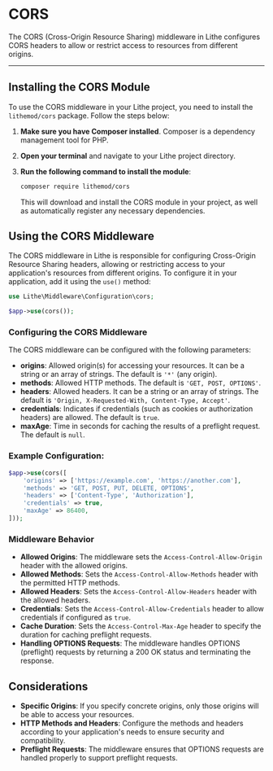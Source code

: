 # CORS  

The CORS (Cross-Origin Resource Sharing) middleware in Lithe configures CORS headers to allow or restrict access to resources from different origins.  

---

## Installing the CORS Module

To use the CORS middleware in your Lithe project, you need to install the `lithemod/cors` package. Follow the steps below:

1. **Make sure you have Composer installed**. Composer is a dependency management tool for PHP.

2. **Open your terminal** and navigate to your Lithe project directory.

3. **Run the following command to install the module**:

   ```bash
   composer require lithemod/cors
   ```

   This will download and install the CORS module in your project, as well as automatically register any necessary dependencies.

## Using the CORS Middleware

The CORS middleware in Lithe is responsible for configuring Cross-Origin Resource Sharing headers, allowing or restricting access to your application's resources from different origins. To configure it in your application, add it using the `use()` method:

```php
use Lithe\Middleware\Configuration\cors;

$app->use(cors());
```

### Configuring the CORS Middleware

The CORS middleware can be configured with the following parameters:

- **origins**: Allowed origin(s) for accessing your resources. It can be a string or an array of strings. The default is `'*'` (any origin).
- **methods**: Allowed HTTP methods. The default is `'GET, POST, OPTIONS'`.
- **headers**: Allowed headers. It can be a string or an array of strings. The default is `'Origin, X-Requested-With, Content-Type, Accept'`.
- **credentials**: Indicates if credentials (such as cookies or authorization headers) are allowed. The default is `true`.
- **maxAge**: Time in seconds for caching the results of a preflight request. The default is `null`.

### Example Configuration:

```php
$app->use(cors([
    'origins' => ['https://example.com', 'https://another.com'],
    'methods' => 'GET, POST, PUT, DELETE, OPTIONS',
    'headers' => ['Content-Type', 'Authorization'],
    'credentials' => true,
    'maxAge' => 86400,
]));
```

### Middleware Behavior

- **Allowed Origins**: The middleware sets the `Access-Control-Allow-Origin` header with the allowed origins.
- **Allowed Methods**: Sets the `Access-Control-Allow-Methods` header with the permitted HTTP methods.
- **Allowed Headers**: Sets the `Access-Control-Allow-Headers` header with the allowed headers.
- **Credentials**: Sets the `Access-Control-Allow-Credentials` header to allow credentials if configured as `true`.
- **Cache Duration**: Sets the `Access-Control-Max-Age` header to specify the duration for caching preflight requests.
- **Handling OPTIONS Requests**: The middleware handles OPTIONS (preflight) requests by returning a 200 OK status and terminating the response.

## Considerations

- **Specific Origins**: If you specify concrete origins, only those origins will be able to access your resources.
- **HTTP Methods and Headers**: Configure the methods and headers according to your application's needs to ensure security and compatibility.
- **Preflight Requests**: The middleware ensures that OPTIONS requests are handled properly to support preflight requests.